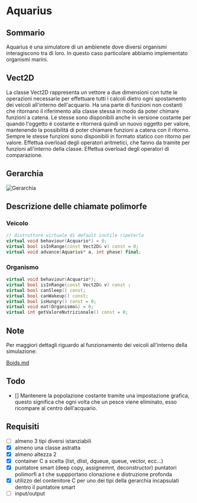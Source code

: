 # Aquarius

<!-- ![Logo](./assets/logo.svg) -->

## Sommario

Aquarius é una simulatore di un ambienete dove diversi organismi interagiscono tra di loro.
In questo caso particolare abbiamo implementato organismi marini.

## Vect2D

La classe Vect2D rappresenta un vettore a due dimensioni con tutte le operazioni necessarie per effettuare tutti i calcoli dietro ogni spostamento dei veicoli all'interno dell'acquario.
Ha una parte di funzioni non costanti che ritornano il riferimento alla classe stessa in modo da poter chimare funzioni a catena.
Le stesse sono disponibili anche in versione costante per quando l'oggetto é costante e ritornerá quindi un nuovo oggetto per valore, mantenendo la possibilitá di poter chiamare funzioni a catena con il ritorno.
Sempre le stesse funzioni sono disponibili in formato statico con ritorno per valore.
Effettua overload degli operatori aritmetici, che fanno da tramite per funzioni all'interno della classe.
Effettua overload degli operatori di comparazione.

## Gerarchia

![Gerarchia](./assets/gerarchia.png)

## Descrizione delle chiamate polimorfe

### Veicolo

```cpp
// distruttore virtuale di default inutile ripeterlo
virtual void behaviour(Acquario*) = 0;
virtual bool isInRange(const Vect2D& v) const = 0;
virtual void advance(Aquarius* a, int phase) final;
```

### Organismo

```cpp
virtual void behaviour(Acquario*);
virtual bool isInRange(const Vect2D& v) const ;
virtual bool canSleep() const;
virtual bool canWakeup() const;
virtual bool isHungry() const = 0;
virtual void eat(Organismo&) = 0;
virtual int getValoreNutrizionale() const = 0;
```

## Note

Per maggiori dettagli riguardo al funzionamento dei veicoli all'interno della simulazione:

[Boids.md](./BOIDS.md)

## Todo

- [] Mantenere la popolazione costante tramite una impostazione grafica, questo significa che ogni volta che un pesce viene eliminato, esso ricompare al centro dell'acquario.

## Requisiti

-   [ ] almeno 3 tipi diversi istanziabili
-   [x] almeno una classe astratta
-   [x] almeno altezza 2
-   [x] container C a scelta (list, dlist, dqueue, queue, vector, ecc...)
-   [x] puntatore smart (deep copy, assignemnt, deconstructor) puntatori polimorfi a t che suppportano clonazione e distruzione profonda
-   [x] utilizzo del contenitore C per uno dei tipi della gerarchia incapsulati dentro il puntatore smart
-   [ ] input/output
